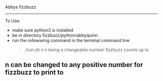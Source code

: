 Abbys fizzbuzz

----------------------------------------------------------------
To Use:
- make sure python3 is installed
- be in directory fizzbuzz/python/abbyquinn
- run the rollowwing command in the terminal command line
	>./run.sh n
	n being a changeable number fizzbuzz counts up to

n can be changed to any positive number for fizzbuzz to print to
----------------------------------------------------------------

